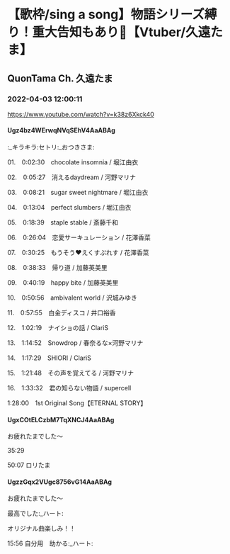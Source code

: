 # 【歌枠/sing a song】物語シリーズ縛り！重大告知もあり🌟【Vtuber/久遠たま】

## QuonTama Ch. 久遠たま

### 2022-04-03 12:00:11

https://www.youtube.com/watch?v=k38z6Xkck40

#### Ugz4bz4WErwqNVqSEhV4AaABAg

:_キラキラ:セトリ:_おつきさま:



01.　0:02:30　chocolate insomnia / 堀江由衣

02.　0:05:27　消えるdaydream / 河野マリナ

03.　0:08:21　sugar sweet nightmare / 堀江由衣

04.　0:13:04　perfect slumbers / 堀江由衣

05.　0:18:39　staple stable / 斎藤千和

06.　0:26:04　恋愛サーキュレーション / 花澤香菜

07.　0:30:25　もうそう♥えくすぷれす / 花澤香菜

08.　0:38:33　帰り道 / 加藤英美里

09.　0:40:19　happy bite / 加藤英美里

10.　0:50:56　ambivalent world / 沢城みゆき

11.　0:57:55　白金ディスコ / 井口裕香

12.　1:02:19　ナイショの話 / ClariS

13.　1:14:52　Snowdrop / 春奈るな×河野マリナ

14.　1:17:29　SHIORI / ClariS

15.　1:21:48　その声を覚えてる / 河野マリナ

16.　1:33:32　君の知らない物語 / supercell



1:28:00　1st Original Song【ETERNAL STORY】



#### UgxCOtELCzbM7TqXNCJ4AaABAg

お疲れたまでした～ 

35:29

50:07 ロリたま



#### UgzzGqx2VUgc8756vG14AaABAg

お疲れたまでした～

最高でした:_ハート:

オリジナル曲楽しみ！！

15:56 自分用　助かる:_ハート:

